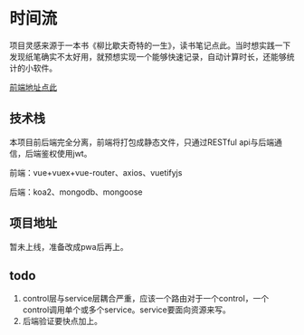 # 时间流

项目灵感来源于一本书《柳比歇夫奇特的一生》，读书笔记点此。当时想实践一下发现纸笔确实不太好用，就预想实现一个能够快速记录，自动计算时长，还能够统计的小软件。

[前端地址点此](https://github.com/lixiang19/timeRiver)

## 技术栈

本项目前后端完全分离，前端将打包成静态文件，只通过RESTful api与后端通信，后端鉴权使用jwt。

前端：vue+vuex+vue-router、axios、vuetifyjs

后端：koa2、mongodb、mongoose

## 项目地址

暂未上线，准备改成pwa后再上。
## todo
1. control层与service层耦合严重，应该一个路由对于一个control，一个control调用单个或多个service。service要面向资源来写。
2. 后端验证要快点加上。
